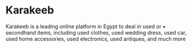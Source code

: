 # Karakeeb
Karakeeb is a leading online platform in Egypt to deal in used or ▪ secondhand items, including used clothes, used wedding dress, used car, used home accessories, used electronics, used antiques, and much more
